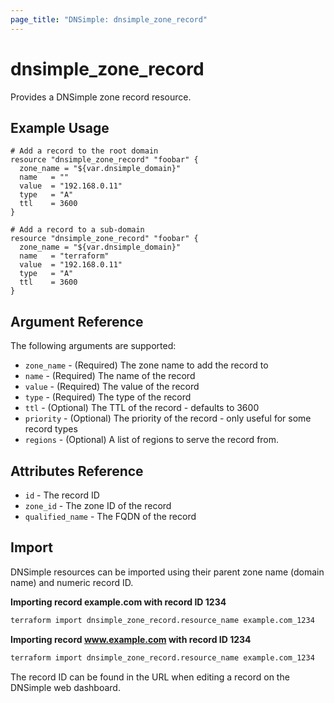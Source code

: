 ```yaml
---
page_title: "DNSimple: dnsimple_zone_record"
---
```


# dnsimple\_zone\_record

Provides a DNSimple zone record resource.

## Example Usage

```hcl
# Add a record to the root domain
resource "dnsimple_zone_record" "foobar" {
  zone_name = "${var.dnsimple_domain}"
  name   = ""
  value  = "192.168.0.11"
  type   = "A"
  ttl    = 3600
}
```

```hcl
# Add a record to a sub-domain
resource "dnsimple_zone_record" "foobar" {
  zone_name = "${var.dnsimple_domain}"
  name   = "terraform"
  value  = "192.168.0.11"
  type   = "A"
  ttl    = 3600
}
```

## Argument Reference

The following arguments are supported:

* `zone_name` - (Required) The zone name to add the record to
* `name` - (Required) The name of the record
* `value` - (Required) The value of the record
* `type` - (Required) The type of the record
* `ttl` - (Optional) The TTL of the record - defaults to 3600
* `priority` - (Optional) The priority of the record - only useful for some record types
* `regions` - (Optional) A list of regions to serve the record from.


## Attributes Reference

* `id` - The record ID
* `zone_id` - The zone ID of the record
* `qualified_name` - The FQDN of the record

## Import

DNSimple resources can be imported using their parent zone name (domain name) and numeric record ID.

**Importing record example.com with record ID 1234**

```bash
terraform import dnsimple_zone_record.resource_name example.com_1234
```

**Importing record www.example.com with record ID 1234**

```bash
terraform import dnsimple_zone_record.resource_name example.com_1234
```

The record ID can be found in the URL when editing a record on the DNSimple web dashboard.
